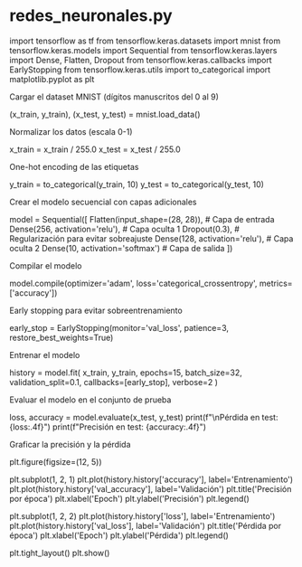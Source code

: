 # redes_neuronales.py
import tensorflow as tf from tensorflow.keras.datasets import mnist from tensorflow.keras.models import Sequential from tensorflow.keras.layers import Dense, Flatten, Dropout from tensorflow.keras.callbacks import EarlyStopping from tensorflow.keras.utils import to_categorical import matplotlib.pyplot as plt

Cargar el dataset MNIST (dígitos manuscritos del 0 al 9)

(x_train, y_train), (x_test, y_test) = mnist.load_data()

Normalizar los datos (escala 0-1)

x_train = x_train / 255.0 x_test = x_test / 255.0

One-hot encoding de las etiquetas

y_train = to_categorical(y_train, 10) y_test = to_categorical(y_test, 10)

Crear el modelo secuencial con capas adicionales

model = Sequential([ Flatten(input_shape=(28, 28)),      # Capa de entrada Dense(256, activation='relu'),     # Capa oculta 1 Dropout(0.3),                      # Regularización para evitar sobreajuste Dense(128, activation='relu'),     # Capa oculta 2 Dense(10, activation='softmax')    # Capa de salida ])

Compilar el modelo

model.compile(optimizer='adam', loss='categorical_crossentropy', metrics=['accuracy'])

Early stopping para evitar sobreentrenamiento

early_stop = EarlyStopping(monitor='val_loss', patience=3, restore_best_weights=True)

Entrenar el modelo

history = model.fit( x_train, y_train, epochs=15, batch_size=32, validation_split=0.1, callbacks=[early_stop], verbose=2 )

Evaluar el modelo en el conjunto de prueba

loss, accuracy = model.evaluate(x_test, y_test) print(f"\nPérdida en test: {loss:.4f}") print(f"Precisión en test: {accuracy:.4f}")

Graficar la precisión y la pérdida

plt.figure(figsize=(12, 5))

plt.subplot(1, 2, 1) plt.plot(history.history['accuracy'], label='Entrenamiento') plt.plot(history.history['val_accuracy'], label='Validación') plt.title('Precisión por época') plt.xlabel('Epoch') plt.ylabel('Precisión') plt.legend()

plt.subplot(1, 2, 2) plt.plot(history.history['loss'], label='Entrenamiento') plt.plot(history.history['val_loss'], label='Validación') plt.title('Pérdida por época') plt.xlabel('Epoch') plt.ylabel('Pérdida') plt.legend()

plt.tight_layout() plt.show()

